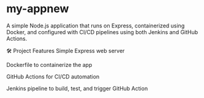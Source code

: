 # my-appnew
A simple Node.js application that runs on Express, containerized using Docker, and configured with CI/CD pipelines using both Jenkins and GitHub Actions.

🛠️ Project Features
Simple Express web server

Dockerfile to containerize the app

GitHub Actions for CI/CD automation

Jenkins pipeline to build, test, and trigger GitHub Action

